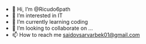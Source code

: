 - 👋 Hi, I’m @Ricudo6path
- 👀 I’m interested in IT
- 🌱 I’m currently learning coding
- 💞️ I’m looking to collaborate on ...
- 📫 How to reach me saidovsarvarbek01@gmail.com

<!---
Ricudo6path/Ricudo6path is a ✨ special ✨ repository because its `README.md` (this file) appears on your GitHub profile.
You can click the Preview link to take a look at your changes.
--->
